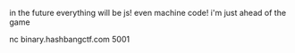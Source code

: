 in the future everything will be js! even machine code! i'm just ahead of the game

nc binary.hashbangctf.com 5001

